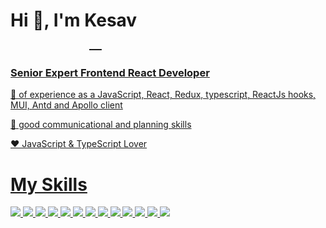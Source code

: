 <h1>Hi 👋, I'm Kesav &nbsp;&nbsp;&nbsp; &nbsp;&nbsp;&nbsp; &nbsp;&nbsp;&nbsp; &nbsp;&nbsp;&nbsp; &nbsp;&nbsp;&nbsp; &nbsp;&nbsp;&nbsp; &nbsp;&nbsp;&nbsp; &nbsp;&nbsp;&nbsp; &nbsp;&nbsp;&nbsp; &nbsp;&nbsp;&nbsp;  &nbsp;&nbsp;&nbsp; &nbsp;&nbsp;&nbsp; &nbsp;&nbsp;&nbsp; &nbsp;&nbsp;&nbsp;    &nbsp;&nbsp;&nbsp;&nbsp;&nbsp;&nbsp;                 <a align="left" href="mailto:ilapani888@gmail.com" target="blank">
  &nbsp;&nbsp;&nbsp; </h1>

<h3>Senior Expert Frontend React Developer </h3>
<p>🥇  of experience as a JavaScript, React, Redux, typescript, ReactJs hooks, MUI, Antd and Apollo client</p>
 <p> 🤝 good communicational and planning skills</p>
<p> ❤️ JavaScript & TypeScript Lover </p>

<div>
<h1>My Skills </h1>

![](https://img.shields.io/badge/React-20232A?style=for-the-badge&logo=react&logoColor=61DAFB)
 ![](https://img.shields.io/badge/Reactnative-20232A?style=for-the-badge&logo=react&logoColor=61DAFB)
![](https://img.shields.io/badge/TypeScript-3178C6?style=for-the-badge&logo=typescript&logoColor=white)
![](https://img.shields.io/badge/redux-764abc?style=for-the-badge&logo=redux&logoColor=white)
![](https://img.shields.io/badge/graphql-e535ab?style=for-the-badge&logo=graphql&logoColor=white)
![](https://img.shields.io/badge/JavaScript-F7DF1E?style=for-the-badge&logo=javascript&logoColor=black)
![](https://img.shields.io/badge/HTML5-E34F26?style=for-the-badge&logo=html5&logoColor=white)
![](https://img.shields.io/badge/CSS3-1572B6?style=for-the-badge&logo=css3&logoColor=white)
![](https://img.shields.io/badge/storybook-ff528c?style=for-the-badge&logo=storybook&logoColor=white)
![](https://img.shields.io/badge/mui-027ffe?style=for-the-badge&logo=mui&logoColor=white)
![](https://img.shields.io/badge/antd-3178C6?style=for-the-badge&logo=antd&logoColor=white)
![](https://img.shields.io/badge/reactstrap-3178C6?style=for-the-badge&logo=react-strap&logoColor=white)
![](https://img.shields.io/badge/tailwindcss-38bdf9?style=for-the-badge&logo=tailwindcss&logoColor=white)

</div>

 
 <div>

 

 
   




 <div>
        
    
